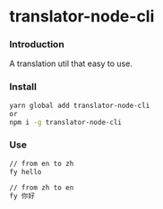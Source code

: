 # translator-node-cli

### Introduction
A translation util that easy to use.

### Install
```bash
yarn global add translator-node-cli 
or 
npm i -g translator-node-cli
```

### Use
```bash
// from en to zh
fy hello 

// from zh to en
fy 你好
```

